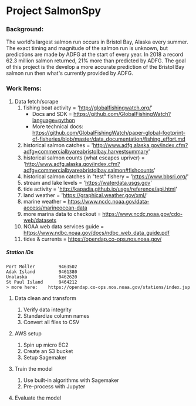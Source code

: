# Project SalmonSpy

### Background:
The world's largest salmon run occurs in Bristol Bay, Alaska every summer.  The exact timing and magnitude of the salmon run is unknown, but predictions are made by ADFG at the start of every year.  In 2018 a record 62.3 million salmon returned, 21% more than predicted by ADFG.  The goal of this project is the develop a more accurate prediction of the Bristol Bay salmon run then what's currently provided by ADFG.

### Work Items:
1. Data fetch/scrape
    1. fishing boat activity = 'http://globalfishingwatch.org/'
        * Docs and SDK = https://github.com/GlobalFishingWatch?language=python
        * More technical docs: https://github.com/GlobalFishingWatch/paper-global-footprint-of-fisheries/blob/master/data_documentation/fishing_effort.md
    1. historical salmon catches = 'http://www.adfg.alaska.gov/index.cfm?adfg=commercialbyareabristolbay.harvestsummary'
    1. historical salmon counts (what escapes upriver) = 'http://www.adfg.alaska.gov/index.cfm?adfg=commercialbyareabristolbay.salmon#fishcounts'
    1. historical salmon catches in "test" fishery = 'https://www.bbsri.org/'
    1. stream and lake levels = 'https://waterdata.usgs.gov'
    1. tide activity = 'http://kapadia.github.io/usgs/reference/api.html'
    1. land weather = 'https://graphical.weather.gov/xml/'
    1. marine weather = https://www.ncdc.noaa.gov/data-access/marineocean-data
    1. more marina data to checkout = https://www.ncdc.noaa.gov/cdo-web/datasets
    1. NOAA web data services guide = https://www.ndbc.noaa.gov/docs/ndbc_web_data_guide.pdf
    1. tides & currents = https://opendap.co-ops.nos.noaa.gov/

##### Station IDs
    Port Moller         9463502
    Adak Island         9461380
    Unalaska            9462620
    St Paul Island      9464212 
    > more here:    https://opendap.co-ops.nos.noaa.gov/stations/index.jsp
   
    
    
    
1. Data clean and transform
    1. Verify data integrity
    1. Standardize column names
    1. Convert all files to CSV
    
1. AWS setup
    1. Spin up micro EC2
    1. Create an S3 bucket
    1. Setup Sagemaker
    
1. Train the model
    1. Use built-in algorithms with Sagemaker
    2. Pre-process with Jupyter
    
1. Evaluate the model
    
